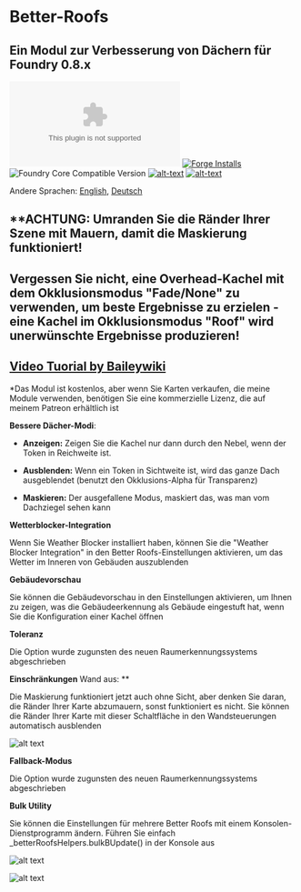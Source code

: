 # Better-Roofs

## **Ein Modul zur Verbesserung von Dächern für Foundry 0.8.x**
![Latest Release Download Count](https://img.shields.io/github/downloads/theripper93/Better-Roofs/latest/module.zip?color=2b82fc&label=DOWNLOADS&style=for-the-badge) [![Forge Installs](https://img.shields.io/badge/dynamic/json?label=Forge%20Installs&query=package.installs&suffix=%25&url=https%3A%2F%2Fforge-vtt.com%2Fapi%2Fbazaar%2Fpackage%2Fbetterroofs&colorB=03ff1c&style=for-the-badge)](https://forge-vtt.com/bazaar#package=betterroofs) ![Foundry Core Compatible Version](https://img.shields.io/badge/dynamic/json.svg?url=https%3A%2F%2Fraw.githubusercontent.com%2Ftheripper93%2FBetter-Roofs%2Fmain%2Fmodule.json&label=Foundry%20Version&query=$.compatibleCoreVersion&colorB=orange&style=for-the-badge) [![alt-text](https://img.shields.io/badge/-Patreon-%23ff424d?style=for-the-badge)](https://www.patreon.com/theripper93) [![alt-text](https://img.shields.io/badge/-Discord-%235662f6?style=for-the-badge)](https://discord.gg/F53gBjR97G)

Andere Sprachen: [English](README.md), [Deutsch](README.de.md)

## **ACHTUNG: Umranden Sie die Ränder Ihrer Szene mit Mauern, damit die Maskierung funktioniert!
## **Vergessen Sie nicht, eine Overhead-Kachel mit dem Okklusionsmodus "Fade/None" zu verwenden, um beste Ergebnisse zu erzielen - eine Kachel im Okklusionsmodus "Roof" wird unerwünschte Ergebnisse produzieren!**

## [Video Tuorial by Baileywiki](https://youtu.be/ELlweNunn4g)

*Das Modul ist kostenlos, aber wenn Sie Karten verkaufen, die meine Module verwenden, benötigen Sie eine kommerzielle Lizenz, die auf meinem Patreon erhältlich ist

**Bessere Dächer-Modi**:

* **Anzeigen:** Zeigen Sie die Kachel nur dann durch den Nebel, wenn der Token in Reichweite ist.

* **Ausblenden:** Wenn ein Token in Sichtweite ist, wird das ganze Dach ausgeblendet (benutzt den Okklusions-Alpha für Transparenz)

* **Maskieren:** Der ausgefallene Modus, maskiert das, was man vom Dachziegel sehen kann

**Wetterblocker-Integration**

Wenn Sie Weather Blocker installiert haben, können Sie die "Weather Blocker Integration" in den Better Roofs-Einstellungen aktivieren, um das Wetter im Inneren von Gebäuden auszublenden

**Gebäudevorschau**

Sie können die Gebäudevorschau in den Einstellungen aktivieren, um Ihnen zu zeigen, was die Gebäudeerkennung als Gebäude eingestuft hat, wenn Sie die Konfiguration einer Kachel öffnen 

**Toleranz**

Die Option wurde zugunsten des neuen Raumerkennungssystems abgeschrieben

**Einschränkungen** Wand aus: **

Die Maskierung funktioniert jetzt auch ohne Sicht, aber denken Sie daran, die Ränder Ihrer Karte abzumauern, sonst funktioniert es nicht.
Sie können die Ränder Ihrer Karte mit dieser Schaltfläche in den Wandsteuerungen automatisch ausblenden

![alt text](https://github.com/theripper93/Better-Roofs/raw/main/brbutton.jpg)

**Fallback-Modus**

Die Option wurde zugunsten des neuen Raumerkennungssystems abgeschrieben

**Bulk Utility**

Sie können die Einstellungen für mehrere Better Roofs mit einem Konsolen-Dienstprogramm ändern. Führen Sie einfach _betterRoofsHelpers.bulkBUpdate() in der Konsole aus

![alt text](https://github.com/theripper93/Better-Roofs/raw/main/brmenu.png)

![alt text](https://github.com/theripper93/Better-Roofs/raw/main/betterroofs.jpg)
